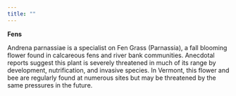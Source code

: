 ```yaml
---
title: ""
---
```


<b>Fens</b>

Andrena parnassiae is a specialist on Fen Grass (Parnassia), a fall blooming flower found in calcareous fens and river bank communities. Anecdotal reports suggest this plant is severely threatened in much of its range by development, nutrification, and invasive species. In Vermont, this flower and bee are regularly found at numerous sites but may be threatened by the same pressures in the future.
